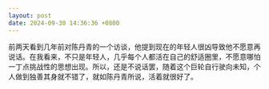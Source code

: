 ```yaml
---
layout: post
date: 2024-09-30 14:36:36 +0800
---
```


前两天看到几年前对陈丹青的一个访谈，他提到现在的年轻人很凶导致他不愿意再说话。在我看来，不只是年轻人，几乎每个人都活在自己的舒适圈里，不愿意哪怕一丁点挑战性的思想出现。所以，还是不说话罢，随着这个巨轮自行驶向未知，个人做到独善其身就不错了，就如陈丹青所说，活着就很好了。
